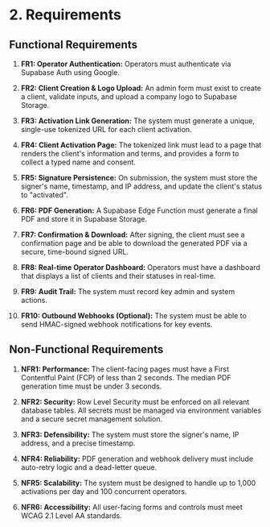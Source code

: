 # **2. Requirements**

## **Functional Requirements**

1. **FR1: Operator Authentication:** Operators must authenticate via Supabase Auth using Google.
    
2. **FR2: Client Creation & Logo Upload:** An admin form must exist to create a client, validate inputs, and upload a company logo to Supabase Storage.
    
3. **FR3: Activation Link Generation:** The system must generate a unique, single-use tokenized URL for each client activation.
    
4. **FR4: Client Activation Page:** The tokenized link must lead to a page that renders the client's information and terms, and provides a form to collect a typed name and consent.
    
5. **FR5: Signature Persistence:** On submission, the system must store the signer's name, timestamp, and IP address, and update the client's status to "activated".
    
6. **FR6: PDF Generation:** A Supabase Edge Function must generate a final PDF and store it in Supabase Storage.
    
7. **FR7: Confirmation & Download:** After signing, the client must see a confirmation page and be able to download the generated PDF via a secure, time-bound signed URL.
    
8. **FR8: Real-time Operator Dashboard:** Operators must have a dashboard that displays a list of clients and their statuses in real-time.
    
9. **FR9: Audit Trail:** The system must record key admin and system actions.
    
10. **FR10: Outbound Webhooks (Optional):** The system must be able to send HMAC-signed webhook notifications for key events.
    

## **Non-Functional Requirements**

1. **NFR1: Performance:** The client-facing pages must have a First Contentful Paint (FCP) of less than 2 seconds. The median PDF generation time must be under 3 seconds.
    
2. **NFR2: Security:** Row Level Security must be enforced on all relevant database tables. All secrets must be managed via environment variables and a secure secret management solution.
    
3. **NFR3: Defensibility:** The system must store the signer's name, IP address, and a precise timestamp.
    
4. **NFR4: Reliability:** PDF generation and webhook delivery must include auto-retry logic and a dead-letter queue.
    
5. **NFR5: Scalability:** The system must be designed to handle up to 1,000 activations per day and 100 concurrent operators.
    
6. **NFR6: Accessibility:** All user-facing forms and controls must meet WCAG 2.1 Level AA standards.
    
